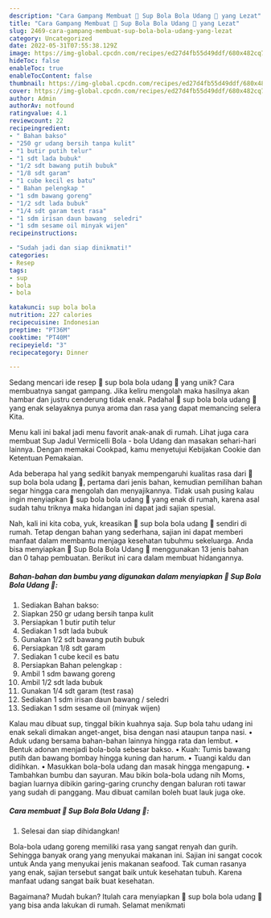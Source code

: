```yaml
---
description: "Cara Gampang Membuat 💢 Sup Bola Bola Udang 💢 yang Lezat"
title: "Cara Gampang Membuat 💢 Sup Bola Bola Udang 💢 yang Lezat"
slug: 2469-cara-gampang-membuat-sup-bola-bola-udang-yang-lezat
category: Uncategorized
date: 2022-05-31T07:55:38.129Z
image: https://img-global.cpcdn.com/recipes/ed27d4fb55d49ddf/680x482cq70/sup-bola-bola-udang-foto-resep-utama.jpg
hideToc: false
enableToc: true
enableTocContent: false
thumbnail: https://img-global.cpcdn.com/recipes/ed27d4fb55d49ddf/680x482cq70/sup-bola-bola-udang-foto-resep-utama.jpg
cover: https://img-global.cpcdn.com/recipes/ed27d4fb55d49ddf/680x482cq70/sup-bola-bola-udang-foto-resep-utama.jpg
author: Admin
authorAv: notfound
ratingvalue: 4.1
reviewcount: 22
recipeingredient:
- " Bahan bakso"
- "250 gr udang bersih tanpa kulit"
- "1 butir putih telur"
- "1 sdt lada bubuk"
- "1/2 sdt bawang putih bubuk"
- "1/8 sdt garam"
- "1 cube kecil es batu"
- " Bahan pelengkap "
- "1 sdm bawang goreng"
- "1/2 sdt lada bubuk"
- "1/4 sdt garam test rasa"
- "1 sdm irisan daun bawang  seledri"
- "1 sdm sesame oil minyak wijen"
recipeinstructions:

- "Sudah jadi dan siap dinikmati!"
categories:
- Resep
tags:
- sup
- bola
- bola

katakunci: sup bola bola 
nutrition: 227 calories
recipecuisine: Indonesian
preptime: "PT36M"
cooktime: "PT40M"
recipeyield: "3"
recipecategory: Dinner

---
```





Sedang mencari ide resep 💢 sup bola bola udang 💢 yang unik? Cara membuatnya sangat gampang. Jika keliru mengolah maka hasilnya akan hambar dan justru cenderung tidak enak. Padahal 💢 sup bola bola udang 💢 yang enak selayaknya punya aroma dan rasa yang dapat memancing selera Kita.





Menu kali ini bakal jadi menu favorit anak-anak di rumah. Lihat juga cara membuat Sup Jadul Vermicelli Bola - bola Udang dan masakan sehari-hari lainnya. Dengan memakai Cookpad, kamu menyetujui Kebijakan Cookie dan Ketentuan Pemakaian.

Ada beberapa hal yang sedikit banyak mempengaruhi kualitas rasa dari 💢 sup bola bola udang 💢, pertama dari jenis bahan, kemudian pemilihan bahan segar hingga cara mengolah dan menyajikannya. Tidak usah pusing kalau ingin menyiapkan 💢 sup bola bola udang 💢 yang enak di rumah, karena asal sudah tahu triknya maka hidangan ini dapat jadi sajian spesial.






Nah, kali ini kita coba, yuk, kreasikan 💢 sup bola bola udang 💢 sendiri di rumah. Tetap dengan bahan yang sederhana, sajian ini dapat memberi manfaat dalam membantu menjaga kesehatan tubuhmu sekeluarga. Anda bisa menyiapkan 💢 Sup Bola Bola Udang 💢 menggunakan 13 jenis bahan dan 0 tahap pembuatan. Berikut ini cara dalam membuat hidangannya.

<!--inarticleads1-->

##### Bahan-bahan dan bumbu yang digunakan dalam menyiapkan 💢 Sup Bola Bola Udang 💢:

1. Sediakan  Bahan bakso:
1. Siapkan 250 gr udang bersih tanpa kulit
1. Persiapkan 1 butir putih telur
1. Sediakan 1 sdt lada bubuk
1. Gunakan 1/2 sdt bawang putih bubuk
1. Persiapkan 1/8 sdt garam
1. Sediakan 1 cube kecil es batu
1. Persiapkan  Bahan pelengkap :
1. Ambil 1 sdm bawang goreng
1. Ambil 1/2 sdt lada bubuk
1. Gunakan 1/4 sdt garam (test rasa)
1. Sediakan 1 sdm irisan daun bawang / seledri
1. Sediakan 1 sdm sesame oil (minyak wijen)


Kalau mau dibuat sup, tinggal bikin kuahnya saja. Sup bola tahu udang ini enak sekali dimakan anget-anget, bisa dengan nasi ataupun tanpa nasi. • Aduk udang bersama bahan-bahan lainnya hingga rata dan lembut. • Bentuk adonan menjadi bola-bola sebesar bakso. • Kuah: Tumis bawang putih dan bawang bombay hingga kuning dan harum. • Tuangi kaldu dan didihkan. • Masukkan bola-bola udang dan masak hingga mengapung. • Tambahkan bumbu dan sayuran. Mau bikin bola-bola udang nih Moms, bagian luarnya dibikin garing-garing crunchy dengan baluran roti tawar yang sudah di panggang. Mau dibuat camilan boleh buat lauk juga oke. 

<!--inarticleads2-->

##### Cara membuat 💢 Sup Bola Bola Udang 💢:


1. Selesai dan siap dihidangkan!

Bola-bola udang goreng memiliki rasa yang sangat renyah dan gurih. Sehingga banyak orang yang menyukai makanan ini. Sajian ini sangat cocok untuk Anda yang menyukai jenis makanan seafood. Tak cuman rasanya yang enak, sajian tersebut sangat baik untuk kesehatan tubuh. Karena manfaat udang sangat baik buat kesehatan. 

Bagaimana? Mudah bukan? Itulah cara menyiapkan 💢 sup bola bola udang 💢 yang bisa anda lakukan di rumah. Selamat menikmati
